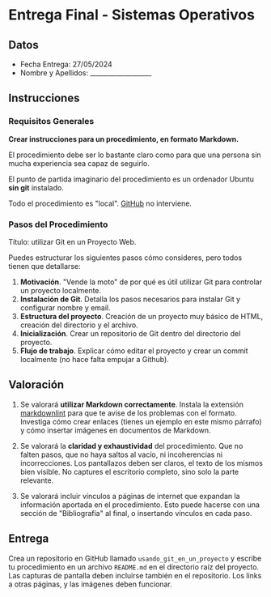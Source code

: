 # Entrega Final - Sistemas Operativos

## Datos

- Fecha Entrega: 27/05/2024
- Nombre y Apellidos: ___________________

## Instrucciones

### Requisitos Generales

**Crear instrucciones para un procedimiento, en formato Markdown.**

El procedimiento debe ser lo bastante claro como para que una persona sin mucha experiencia sea capaz de seguirlo.

El punto de partida imaginario del procedimiento es un ordenador Ubuntu **sin git** instalado.

Todo el procedimiento es "local". [GitHub](https://github.com) no interviene.

### Pasos del Procedimiento

Título: utilizar Git en un Proyecto Web.

Puedes estructurar los siguientes pasos cómo consideres, pero todos tienen que detallarse:

1. **Motivación**. "Vende la moto" de por qué es útil utilizar Git para controlar un proyecto localmente.
2. **Instalación de Git**. Detalla los pasos necesarios para instalar Git y configurar nombre y email.
3. **Estructura del proyecto**. Creación de un proyecto muy básico de HTML, creación del directorio y el archivo.
4. **Inicialización**. Crear un repositorio de Git dentro del directorio del proyecto.
5. **Flujo de trabajo**. Explicar cómo editar el proyecto y crear un commit localmente (no hace falta empujar a Github).

## Valoración

1. Se valorará **utilizar Markdown correctamente**. Instala la extensión [markdownlint](https://marketplace.visualstudio.com/items?itemName=DavidAnson.vscode-markdownlint) para que te avise de los problemas con el formato. Investiga cómo crear enlaces (tienes un ejemplo en este mismo párrafo) y cómo insertar imágenes en documentos de Markdown.

2. Se valorará la **claridad y exhaustividad** del procedimiento. Que no falten pasos, que no haya saltos al vacío, ni incoherencias ni incorrecciones. Los pantallazos deben ser claros, el texto de los mismos bien visible. No captures el escritorio completo, sino solo la parte relevante.

3. Se valorará incluir vínculos a páginas de internet que expandan la información aportada en el procedimiento. Esto puede hacerse con una sección de "Bibliografía" al final, o insertando vínculos en cada paso.

## Entrega

Crea un repositorio en GitHub llamado `usando_git_en_un_proyecto` y escribe tu procedimiento en un archivo `README.md` en el directorio raíz del proyecto. Las capturas de pantalla deben incluirse también en el repositorio. Los links a otras páginas, y las imágenes deben funcionar.
